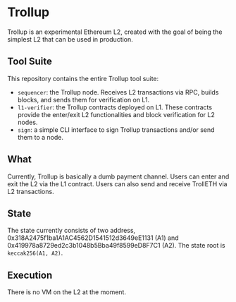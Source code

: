 # Trollup

Trollup is an experimental Ethereum L2, created with the goal of being the
simplest L2 that can be used in production.

## Tool Suite

This repository contains the entire Trollup tool suite:

- `sequencer`: the Trollup node. Receives L2 transactions via RPC, builds
  blocks, and sends them for verification on L1.
- `l1-verifier`: the Trollup contracts deployed on L1. These contracts provide
  the enter/exit L2 functionalities and block verification for L2 nodes.
- `sign`: a simple CLI interface to sign Trollup transactions and/or send them
  to a node.

## What

Currently, Trollup is basically a dumb payment channel. Users can enter and
exit the L2 via the L1 contract. Users can also send and receive TrollETH via
L2 transactions.

## State

The state currently consists of two address,
0x318A2475f1ba1A1AC4562D1541512d3649eE1131 (A1) and
0x419978a8729ed2c3b1048b5Bba49f8599eD8F7C1 (A2). The state root is
`keccak256(A1, A2)`.

## Execution

There is no VM on the L2 at the moment.
